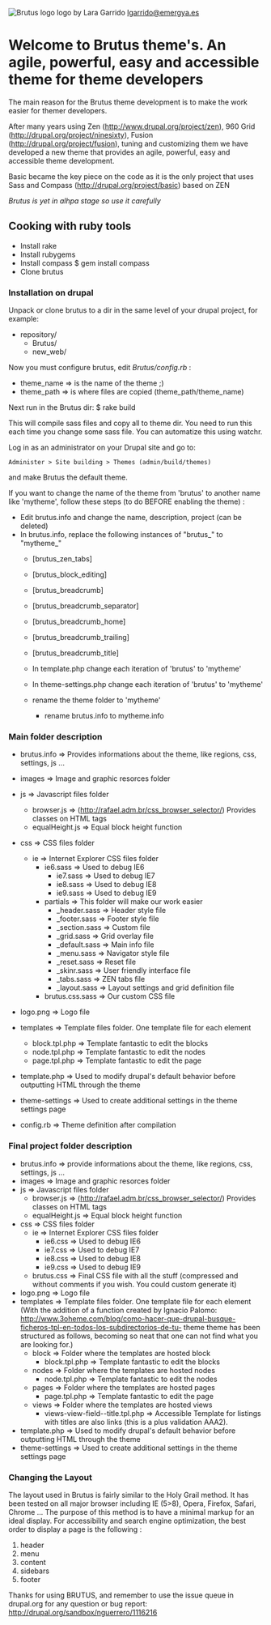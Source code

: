 ![Brutus logo](https://github.com/Nesta/Brutus/raw/master/brutus/logo.jpg)
logo by Lara Garrido <lgarrido@emergya.es>

# Welcome to Brutus theme's. An agile, powerful, easy and accessible theme for theme developers

The main reason for the Brutus theme development is to make the work easier for themer developers.

After many years using Zen (http://www.drupal.org/project/zen), 960 Grid (http://drupal.org/project/ninesixty), Fusion (http://drupal.org/project/fusion), tuning and customizing them we have developed a new theme that provides an agile, powerful, easy and accessible theme development.

Basic became the key piece on the code as it is the only project that uses Sass and Compass (http://drupal.org/project/basic) based on ZEN

_Brutus is yet in alhpa stage so use it carefully_

## Cooking with ruby tools

* Install rake
* Install rubygems
* Install compass
    $ gem install compass
* Clone brutus

### Installation on drupal

Unpack or clone brutus to a dir in the same level of your drupal project, for example:

* repository/
  * Brutus/
  * new_web/

Now you must configure brutus, edit _Brutus/config.rb_ :

* theme_name => is the name of the theme ;)
* theme_path => is where files are copied (theme_path/theme_name)

Next run in the Brutus dir:
    $ rake build

This will compile sass files and copy all to theme dir. You need to run this each time you change some sass file.
You can automatize this using watchr.

Log in as an administrator on your Drupal site and go to:
  
    Administer > Site building > Themes (admin/build/themes)

and make Brutus the default theme.

If you want to change the name of the theme from 'brutus' to another name like 'mytheme', follow these steps (to do BEFORE enabling the theme) :
    
* Edit brutus.info and change the name, description, project (can be deleted)
* In brutus.info, replace the following instances of "brutus_" to "mytheme_"
  * [brutus_zen_tabs]
  * [brutus_block_editing]
  * [brutus_breadcrumb]
  * [brutus_breadcrumb_separator]
  * [brutus_breadcrumb_home]
  * [brutus_breadcrumb_trailing]
  * [brutus_breadcrumb_title]
	  
  * In template.php change each iteration of 'brutus' to 'mytheme'
  * In theme-settings.php change each iteration of 'brutus' to 'mytheme'
  * rename the theme folder to 'mytheme'
	* rename brutus.info to mytheme.info

### Main folder description

* brutus.info => Provides informations about the theme, like regions, css, settings, js ...

* images => Image and graphic resorces folder

* js => Javascript files folder
  * browser.js => (http://rafael.adm.br/css_browser_selector/) Provides classes on HTML tags
  * equalHeight.js => Equal block height function

* css => CSS files folder
  * ie => Internet Explorer CSS files folder
    * ie6.sass => Used to debug IE6
		* ie7.sass => Used to debug IE7
		* ie8.sass => Used to debug IE8
		* ie9.sass => Used to debug IE9
	* partials => This folder will make our work easier
		* _header.sass => Header style file
		* _footer.sass => Footer style file
		* _section.sass => Custom file
		* _grid.sass => Grid overlay file
		* _default.sass => Main info file
		* _menu.sass => Navigator style file
		* _reset.sass => Reset file
		* _skinr.sass => User friendly interface file
		* _tabs.sass => ZEN tabs file
		* _layout.sass => Layout settings and grid definition file
	* brutus.css.sass => Our custom CSS file

* logo.png => Logo file

* templates => Template files folder. One template file for each element
	* block.tpl.php => Template fantastic to edit the blocks
	* node.tpl.php => Template fantastic to edit the nodes
	* page.tpl.php => Template fantastic to edit the page

* template.php => Used to modify drupal's default behavior before outputting HTML through the theme

* theme-settings => Used to create additional settings in the theme settings page

* config.rb => Theme definition after compilation

### Final project folder description

* brutus.info => provide informations about the theme, like regions, css, settings, js ...
* images => Image and graphic resorces folder
* js => Javascript files folder
	* browser.js => (http://rafael.adm.br/css_browser_selector/) Provides classes on HTML tags
	* equalHeight.js => Equal block height function
* css => CSS files folder
	* ie => Internet Explorer CSS files folder
		* ie6.css => Used to debug IE6
		* ie7.css => Used to debug IE7
		* ie8.css => Used to debug IE8
		* ie9.css => Used to debug IE9
	* brutus.css => Final CSS file with all the stuff (compressed and without comments if you wish. You could custom generate it)
* logo.png => Logo file
* templates => Template files folder. One template file for each element (With the addition of a function created by Ignacio Palomo: http://www.3oheme.com/blog/como-hacer-que-drupal-busque-ficheros-tpl-en-todos-los-subdirectorios-de-tu- theme theme has been structured as follows, becoming so neat that one can not find what you are looking for.)
  * block => Folder where the templates are hosted block
  	* block.tpl.php => Template fantastic to edit the blocks
  * nodes => Folder where the templates are hosted nodes
  	* node.tpl.php => Template fantastic to edit the nodes
  * pages => Folder where the templates are hosted pages
  	* page.tpl.php => Template fantastic to edit the page
  * views => Folder where the templates are hosted views
    * views-view-field--title.tpl.php => Accessible Template for listings with titles are also links (this is a plus validation AAA2).
* template.php => Used to modify drupal's default behavior before outputting HTML through the theme
* theme-settings => Used to create additional settings in the theme settings page

### Changing the Layout

The layout used in Brutus is fairly similar to the Holy Grail method. It has been tested on all major browser including IE (5>8), Opera, Firefox, Safari, Chrome ...
The purpose of this method is to have a minimal markup for an ideal display.
For accessibility and search engine optimization, the best order to display a page is the following :

1. header
2. menu
2. content
3. sidebars
4. footer

Thanks for using BRUTUS, and remember to use the issue queue in drupal.org for any question or bug report:
http://drupal.org/sandbox/nguerrero/1116216
